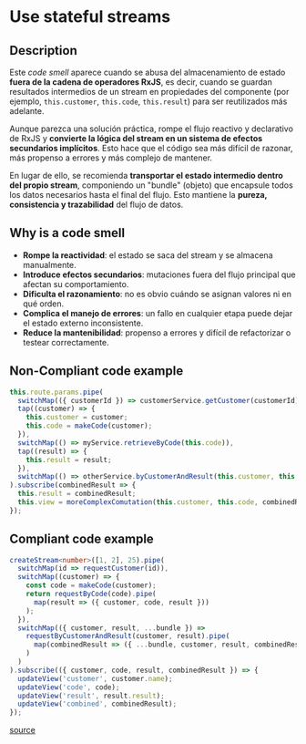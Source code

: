 # Use stateful streams

## Description

Este *code smell* aparece cuando se abusa del almacenamiento de estado **fuera de la cadena de operadores RxJS**, es decir, cuando se guardan resultados intermedios de un stream en propiedades del componente (por ejemplo, `this.customer`, `this.code`, `this.result`) para ser reutilizados más adelante.

Aunque parezca una solución práctica, rompe el flujo reactivo y declarativo de RxJS y **convierte la lógica del stream en un sistema de efectos secundarios implícitos**. Esto hace que el código sea más difícil de razonar, más propenso a errores y más complejo de mantener.

En lugar de ello, se recomienda **transportar el estado intermedio dentro del propio stream**, componiendo un "bundle" (objeto) que encapsule todos los datos necesarios hasta el final del flujo. Esto mantiene la **pureza, consistencia y trazabilidad** del flujo de datos.

## Why is a code smell

- **Rompe la reactividad**: el estado se saca del stream y se almacena manualmente.
- **Introduce efectos secundarios**: mutaciones fuera del flujo principal que afectan su comportamiento.
- **Dificulta el razonamiento**: no es obvio cuándo se asignan valores ni en qué orden.
- **Complica el manejo de errores**: un fallo en cualquier etapa puede dejar el estado externo inconsistente.
- **Reduce la mantenibilidad**: propenso a errores y difícil de refactorizar o testear correctamente.

## Non-Compliant code example

```ts
this.route.params.pipe(
  switchMap(({ customerId }) => customerService.getCustomer(customerId)),
  tap((customer) => {
    this.customer = customer;
    this.code = makeCode(customer);
  }),
  switchMap(() => myService.retrieveByCode(this.code)),
  tap((result) => {
    this.result = result;
  }),
  switchMap(() => otherService.byCustomerAndResult(this.customer, this.result)),
).subscribe(combinedResult => {
  this.result = combinedResult;
  this.view = moreComplexComutation(this.customer, this.code, combinedResult);
});
```
## Compliant code example

```ts
createStream<number>([1, 2], 25).pipe(
  switchMap(id => requestCustomer(id)),
  switchMap((customer) => {
    const code = makeCode(customer);
    return requestByCode(code).pipe(
      map(result => ({ customer, code, result }))
    );
  }),
  switchMap(({ customer, result, ...bundle }) =>
    requestByCustomerAndResult(customer, result).pipe(
      map(combinedResult => ({ ...bundle, customer, result, combinedResult }))
    )
  )
).subscribe(({ customer, code, result, combinedResult }) => {
  updateView('customer', customer.name);
  updateView('code', code);
  updateView('result', result.result);
  updateView('combined', combinedResult);
});
```

[source](https://www.thinktecture.com/en/angular/rxjs-antipattern-2-state/)
